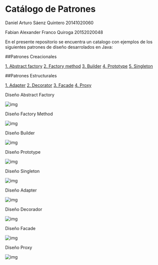 # Catálogo de Patrones

Daniel Arturo Sáenz Quintero 20141020060

Fabian Alexander Franco Quiroga 20152020048

En el presente repositorio se encuentra un catalogo con ejemplos de los siguientes patrones de diseño desarrolados en Java:
    
##Patrones Creacionales
    
   [1. Abstract factory](../blob/master/src/patronabstractfactory)
   [2. Factory method](../src/patronpatronfactorymethod)
   [3. Builder](../src/patronbuilder)
   [4. Prototype](../src/patronprototype)
   [5. Singleton](../src/patronsingleton)
    
##Patrones Estructurales
    
   [1. Adapter](../src/patronadapter)
   [2. Decorator](../src/patrondecorador)
   [3. Facade](../src/patronfachada)
   [4. Proxy](../src/patronproxy)

Diseño Abstract Factory

![img](https://github.com/DanZaky/PatronesDocumentacion/blob/master/CatalogoPatrones/img/Dise%C3%B1oAbstractFactory.png)

Diseño Factory Method 

![img](https://github.com/DanZaky/PatronesDocumentacion/blob/master/CatalogoPatrones/img/Dise%C3%B1oFactoryMethod.png)

Diseño Builder 

![img](https://github.com/DanZaky/PatronesDocumentacion/blob/master/CatalogoPatrones/img/Dise%C3%B1oBuilder.png)

Diseño Prototype 

![img](https://github.com/DanZaky/PatronesDocumentacion/blob/master/CatalogoPatrones/img/Dise%C3%B1oPrototype.png)

Diseño Singleton

![img](https://github.com/DanZaky/PatronesDocumentacion/blob/master/CatalogoPatrones/img/Dise%C3%B1oSingleton.png)

Diseño Adapter 

![img](https://github.com/DanZaky/PatronesDocumentacion/blob/master/CatalogoPatrones/img/Dise%C3%B1oAdapter.png)

Diseño Decorador

![img](https://github.com/DanZaky/PatronesDocumentacion/blob/master/CatalogoPatrones/img/Dise%C3%B1oDecorador.png)

Diseño Facade

![img](https://github.com/DanZaky/PatronesDocumentacion/blob/master/CatalogoPatrones/img/Dise%C3%B1oFacade.png)
  
 Diseño Proxy 
 
![img](https://github.com/DanZaky/PatronesDocumentacion/blob/master/CatalogoPatrones/img/Dise%C3%B1oProxy.png)
